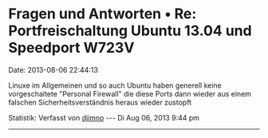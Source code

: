 Fragen und Antworten • Re: Portfreischaltung Ubuntu 13.04 und Speedport W723V
=============================================================================

Date: 2013-08-06 22:44:13

Linuxe im Allgemeinen und so auch Ubuntu haben generell keine
vorgeschaltete \"Personal Firewall\" die diese Ports dann wieder aus
einem falschen Sicherheitsverständnis heraus wieder zustopft

Statistik: Verfasst von
[djimno](http://forum.yacy-websuche.de/memberlist.php?mode=viewprofile&u=8976)
--- Di Aug 06, 2013 9:44 pm

------------------------------------------------------------------------
